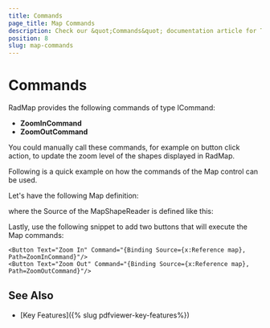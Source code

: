 ```yaml
---
title: Commands
page_title: Map Commands
description: Check our &quot;Commands&quot; documentation article for Telerik Map for Xamarin control.
position: 8
slug: map-commands
---
```


# Commands

RadMap provides the following commands of type ICommand:

* **ZoomInCommand**
* **ZoomOutCommand**

You could manually call these commands, for example on button click action, to update the zoom level of the shapes displayed in RadMap.

Following is a quick example on how the commands of the Map control can be used.

Let's have the following Map definition:

<snippet id='map-zoom-level-xaml' />

where the Source of the MapShapeReader is defined like this:

<snippet id='map-interactionmode-settintsource' />

Lastly, use the following snippet to add two buttons that will execute the Map commands:

```XAML
<Button Text="Zoom In" Command="{Binding Source={x:Reference map}, Path=ZoomInCommand}"/>
<Button Text="Zoom Out" Command="{Binding Source={x:Reference map}, Path=ZoomOutCommand}"/>
```

## See Also

- [Key Features]({% slug pdfviewer-key-features%})

